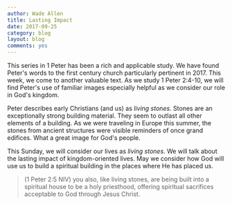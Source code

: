 ```yaml
---
author: Wade Allen
title: Lasting Impact
date: 2017-09-25
category: blog
layout: blog
comments: yes
---
```


This series in 1 Peter has been a rich and applicable study. We have found Peter's words to the first century church particularly pertinent in 2017. This week, we come to another valuable text. As we study 1 Peter 2:4-10, we will find Peter's use of familiar images especially helpful as we consider our role in God's kingdom.

Peter describes early Christians (and us) as *living stones*. Stones are an exceptionally strong building material. They seem to outlast all other elements of a building. As we were traveling in Europe this summer, the stones from ancient structures were visible reminders of once grand edifices. What a great image for God's people.

This Sunday, we will consider our lives as *living stones*. We will talk about the lasting impact of kingdom-oriented lives. May we consider how God will use us to build a spiritual building in the places where He has placed us.

>(1 Peter 2:5 NIV) you also, like living stones, are being built into a spiritual house to be a holy priesthood, offering spiritual sacrifices acceptable to God through Jesus Christ.
 
